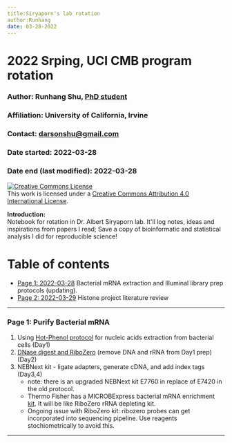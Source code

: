 ```yaml
---
title:Siryaporn's lab rotation 
author:Runhang 
date: 03-28-2022
---
```



# 2022 Srping, UCI CMB program rotation 

### Author: Runhang Shu, [PhD student](www.runhangshu.com)      
### Affiliation: University of California, Irvine 
### Contact: darsonshu@gmail.com

### Date started: 2022-03-28
### Date end (last modified): 2022-03-28

<a rel="license" href="http://creativecommons.org/licenses/by/4.0/"><img alt="Creative Commons License" style="border-width:0" src="https://i.creativecommons.org/l/by/4.0/88x31.png" /></a><br />This work is licensed under a <a rel="license" href="http://creativecommons.org/licenses/by/4.0/">Creative Commons Attribution 4.0 International License</a>.    

**Introduction:**    
Notebook for rotation in Dr. Albert Siryaporn lab. It'll log notes, ideas and inspirations from papers I read; Save a copy of bioinformatic and statistical analysis I did for reproducible science!


# Table of contents    
* [Page 1: 2022-03-28](#id-section1) Bacterial mRNA extraction and Illuminal library prep protocols (updating).
* [Page 2: 2022-03-29](#id-section2) Histone project literature review


------

<div id='id-section1'/>    

### Page 1: Purify Bacterial mRNA


1. Using [Hot-Phenol protocol](http://128.200.44.3/web/protocols%20and%20recipes/RNA_prep_hotphenol.pdf) for nucleic acids extraction from bacterial cells (Day1)
2. [DNase digest and RiboZero](http://128.200.44.3/web/protocols%20and%20recipes/RNAseq_NEBNext.pdf) (remove DNA and rRNA from Day1 prep) (Day2)
3. NEBNext kit - ligate adapters, generate cDNA, and add index tags (Day3,4)
    - note: there is an upgraded NEBNext kit E7760 in replace of E7420 in the old protocol. 
    - Thermo Fisher has a MICROBExpress bacterial mRNA enrichment [kit](https://www.thermofisher.com/us/en/home/references/ambion-tech-support/rna-isolation/tech-notes/purify-bacterial-mrna.html). It will be like RiboZero rRNA depleting kit.
    - Ongoing issue with RiboZero kit: ribozero probes can get incorporated into sequencing pipeline. Use reagents stochiometrically to avoid this. 

------

<div id='id-section2'/> 

